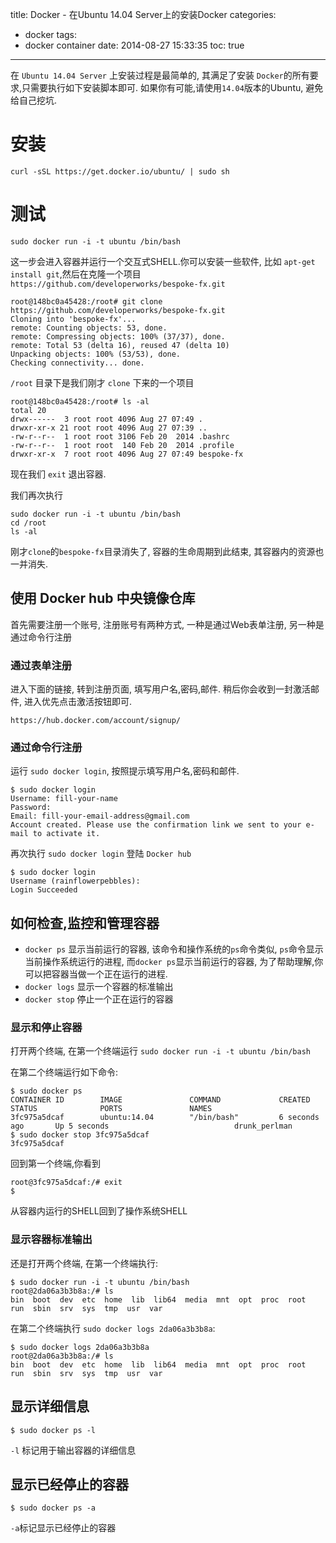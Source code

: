 title: Docker - 在Ubuntu 14.04 Server上的安装Docker
categories:
  - docker
tags:
  - docker container
date: 2014-08-27 15:33:35
toc: true
---


在 `Ubuntu 14.04 Server` 上安装过程是最简单的, 其满足了安装 `Docker`的所有要求,只需要执行如下安装脚本即可. 如果你有可能,请使用`14.04`版本的Ubuntu, 避免给自己挖坑.

<!-- more -->

# 安装

```
curl -sSL https://get.docker.io/ubuntu/ | sudo sh
```

# 测试

```
sudo docker run -i -t ubuntu /bin/bash
```

这一步会进入容器并运行一个交互式SHELL.你可以安装一些软件, 比如 `apt-get install git`,然后在克隆一个项目 `https://github.com/developerworks/bespoke-fx.git`

```
root@148bc0a45428:/root# git clone https://github.com/developerworks/bespoke-fx.git
Cloning into 'bespoke-fx'...
remote: Counting objects: 53, done.
remote: Compressing objects: 100% (37/37), done.
remote: Total 53 (delta 16), reused 47 (delta 10)
Unpacking objects: 100% (53/53), done.
Checking connectivity... done.
```

`/root` 目录下是我们刚才 `clone` 下来的一个项目

```
root@148bc0a45428:/root# ls -al
total 20
drwx------  3 root root 4096 Aug 27 07:49 .
drwxr-xr-x 21 root root 4096 Aug 27 07:39 ..
-rw-r--r--  1 root root 3106 Feb 20  2014 .bashrc
-rw-r--r--  1 root root  140 Feb 20  2014 .profile
drwxr-xr-x  7 root root 4096 Aug 27 07:49 bespoke-fx
```

现在我们 `exit` 退出容器.

我们再次执行

```
sudo docker run -i -t ubuntu /bin/bash
cd /root
ls -al
```

刚才`clone`的`bespoke-fx`目录消失了, 容器的生命周期到此结束, 其容器内的资源也一并消失.

## 使用 Docker hub 中央镜像仓库

首先需要注册一个账号, 注册账号有两种方式, 一种是通过Web表单注册, 另一种是通过命令行注册

### 通过表单注册

进入下面的链接, 转到注册页面, 填写用户名,密码,邮件. 稍后你会收到一封激活邮件, 进入优先点击激活按钮即可.

```
https://hub.docker.com/account/signup/
```

### 通过命令行注册

运行 `sudo docker login`, 按照提示填写用户名,密码和邮件.

```
$ sudo docker login
Username: fill-your-name
Password:
Email: fill-your-email-address@gmail.com
Account created. Please use the confirmation link we sent to your e-mail to activate it.
```

再次执行 `sudo docker login` 登陆 `Docker hub`

```
$ sudo docker login
Username (rainflowerpebbles):
Login Succeeded
```


## 如何检查,监控和管理容器

- `docker ps` 显示当前运行的容器, 该命令和操作系统的`ps`命令类似, `ps`命令显示当前操作系统运行的进程, 而`docker ps`显示当前运行的容器, 为了帮助理解,你可以把容器当做一个正在运行的进程.
- `docker logs` 显示一个容器的标准输出
- `docker stop` 停止一个正在运行的容器

### 显示和停止容器

打开两个终端, 在第一个终端运行 `sudo docker run -i -t ubuntu /bin/bash`

在第二个终端运行如下命令:

```
$ sudo docker ps
CONTAINER ID        IMAGE               COMMAND             CREATED             STATUS              PORTS               NAMES
3fc975a5dcaf        ubuntu:14.04        "/bin/bash"         6 seconds ago       Up 5 seconds                            drunk_perlman
$ sudo docker stop 3fc975a5dcaf
3fc975a5dcaf
```

回到第一个终端,你看到

```
root@3fc975a5dcaf:/# exit
$
```

从容器内运行的SHELL回到了操作系统SHELL


### 显示容器标准输出

还是打开两个终端, 在第一个终端执行:

```
$ sudo docker run -i -t ubuntu /bin/bash
root@2da06a3b3b8a:/# ls
bin  boot  dev	etc  home  lib	lib64  media  mnt  opt	proc  root  run  sbin  srv  sys  tmp  usr  var
```

在第二个终端执行 `sudo docker logs 2da06a3b3b8a`:

```
$ sudo docker logs 2da06a3b3b8a
root@2da06a3b3b8a:/# ls
bin  boot  dev	etc  home  lib	lib64  media  mnt  opt	proc  root  run  sbin  srv  sys  tmp  usr  var
```

## 显示详细信息

```
$ sudo docker ps -l
```

`-l` 标记用于输出容器的详细信息

## 显示已经停止的容器

```
$ sudo docker ps -a
```

`-a`标记显示已经停止的容器







